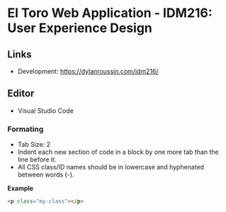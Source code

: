 # El Toro Web Application - IDM216: User Experience Design 
## Links
- Development: https://dylanroussin.com/idm216/
 
## Editor
- Visual Studio Code

### Formating
- Tab Size: 2
- Indent each new section of code in a block by one more tab than the line before it.
- All CSS class/ID names should be in lowercase and hyphenated between words (-).

**Example**
```html
<p class="my-class"></p>
```
